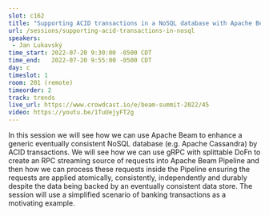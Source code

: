 ```yaml
---
slot: c162
title: "Supporting ACID transactions in a NoSQL database with Apache Beam"
url: /sessions/supporting-acid-transactions-in-nosql
speakers:
 - Jan Lukavský
time_start: 2022-07-20 9:30:00 -0500 CDT
time_end:   2022-07-20 9:55:00 -0500 CDT
day: c
timeslot: 1
room: 201 (remote)
timeorder: 2
track: trends
live_url: https://www.crowdcast.io/e/beam-summit-2022/45
video: https://youtu.be/1TuUejyFT2g
---
```


In this session we will see how we can use Apache Beam to enhance a generic eventually consistent NoSQL database (e.g. Apache Cassandra) by ACID transactions. We will see how we can use gRPC with splittable DoFn to create an RPC streaming source of requests into Apache Beam Pipeline and then how we can process these requests inside the Pipeline ensuring the requests are applied atomically, consistently, independently and durably despite the data being backed by an eventually consistent data store. The session will use a simplified scenario of banking transactions as a motivating example.